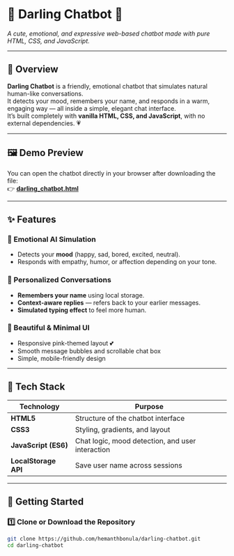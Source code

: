 # 💬 Darling Chatbot 💖  
*A cute, emotional, and expressive web-based chatbot made with pure HTML, CSS, and JavaScript.*

---

## 🌟 Overview  
**Darling Chatbot** is a friendly, emotional chatbot that simulates natural human-like conversations.  
It detects your mood, remembers your name, and responds in a warm, engaging way — all inside a simple, elegant chat interface.  
It’s built completely with **vanilla HTML, CSS, and JavaScript**, with no external dependencies. 💗  

---

## 🖼️ Demo Preview  
You can open the chatbot directly in your browser after downloading the file:  
👉 **[darling_chatbot.html](./darling_chatbot.html)**  

---

## ✨ Features  

### 💖 Emotional AI Simulation  
- Detects your **mood** (happy, sad, bored, excited, neutral).  
- Responds with empathy, humor, or affection depending on your tone.  

### 💬 Personalized Conversations  
- **Remembers your name** using local storage.  
- **Context-aware replies** — refers back to your earlier messages.  
- **Simulated typing effect** to feel more human.  

### 🎨 Beautiful & Minimal UI  
- Responsive pink-themed layout 💕  
- Smooth message bubbles and scrollable chat box  
- Simple, mobile-friendly design  

---

## 🧠 Tech Stack  
| Technology | Purpose |
|-------------|----------|
| **HTML5** | Structure of the chatbot interface |
| **CSS3** | Styling, gradients, and layout |
| **JavaScript (ES6)** | Chat logic, mood detection, and user interaction |
| **LocalStorage API** | Save user name across sessions |

---

## 🚀 Getting Started  

### 1️⃣ Clone or Download the Repository  
```bash
git clone https://github.com/hemanthbonula/darling-chatbot.git
cd darling-chatbot

